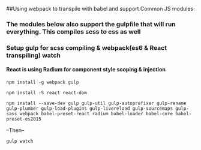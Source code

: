 ##Using webpack to transpile with babel and support Common JS modules:
### The modules below also support the gulpfile that will run everything. This compiles scss to css as well

### Setup gulp for scss compiling & webpack(es6 & React transpiling) watch
#### React is using Radium for component style scoping & injection


```npm install -g webpack gulp```


```npm install -S react react-dom```


```npm install --save-dev gulp gulp-util gulp-autoprefixer gulp-rename gulp-plumber gulp-load-plugins gulp-livereload gulp-sourcemaps gulp-sass webpack babel-preset-react radium babel-loader babel-core babel-preset-es2015 ```

–Then–

```gulp watch```